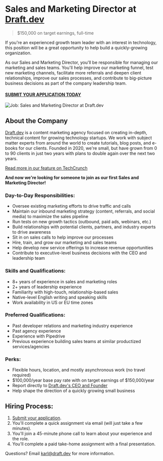 # Sales and Marketing Director at [Draft.dev](https://draft.dev/)
> $150,000 on target earnings, full-time

If you're an experienced growth team leader with an interest in technology, this position will be a great opportunity to help build a quickly-growing organization.

As our Sales and Marketing Director, you'll be responsible for managing our marketing and sales teams. You'll help improve our marketing funnel, test new marketing channels, facilitate more referrals and deepen client relationships, improve our sales processes, and contribute to big-picture business decisions as part of the company leadership team.

#### [SUBMIT YOUR APPLICATION TODAY](#)

![Job: Sales and Marketing Director at Draft.dev](https://draft.dev/learn/assets/posts/promotion.png)

## About the Company
[Draft.dev](https://draft.dev/) is a content marketing agency focused on creating in-depth, technical content for growing technology startups. We work with subject matter experts from around the world to create tutorials, blog posts, and e-books for our clients. Founded in 2020, we're small, but have grown from 0 to 90 clients in just two years with plans to double again over the next two years.

[Read more in our feature on TechCrunch](https://techcrunch.com/2021/07/29/draft-dev-ceo-karl-hughes-on-the-importance-of-using-experts-in-developer-marketing/)

**And now we're looking for someone to join as our first Sales and Marketing Director!**

### Day-to-Day Responsibilities:
- Oversee existing marketing efforts to drive traffic and calls
- Maintain our inbound marketing strategy (content, referrals, and social media) to maximize the sales pipeline
- Run tests on new growth tactics (outbound, paid ads, webinars, etc.)
- Build relationships with potential clients, partners, and industry experts to drive awareness
- Sit in on sales calls to help improve our processes
- Hire, train, and grow our marketing and sales teams
- Help develop new service offerings to increase revenue opportunities
- Contribute to executive-level business decisions with the CEO and leadership team

### Skills and Qualifications:
- 8+ years of experience in sales and marketing roles
- 2+ years of leadership experience
- Familiarity with high-touch, relationship-based sales
- Native-level English writing and speaking skills
- Work availability in US or EU time zones

### Preferred Qualifications:
- Past developer relations and marketing industry experience
- Past agency experience
- Experience with Pipedrive
- Previous experience building sales teams at similar productized services/agencies

### Perks:
- Flexible hours, location, and mostly asynchronous work (no travel required)
- $100,000/year base pay rate with on target earnings of $150,000/year
- Report directly to [Draft.dev's CEO and Founder](https://www.linkedin.com/in/karllhughes)
- Help shape the direction of a quickly growing small business

## Hiring Process:
1. [Submit your application](#).
2. You'll complete a quick assignment via email (will just take a few minutes).
3. You'll join a 45-minute phone call to learn about your experience and the role.
4. You'll complete a paid take-home assignment with a final presentation.

Questions? Email [karl@draft.dev](mailto:karl@draft.dev) for more information.
